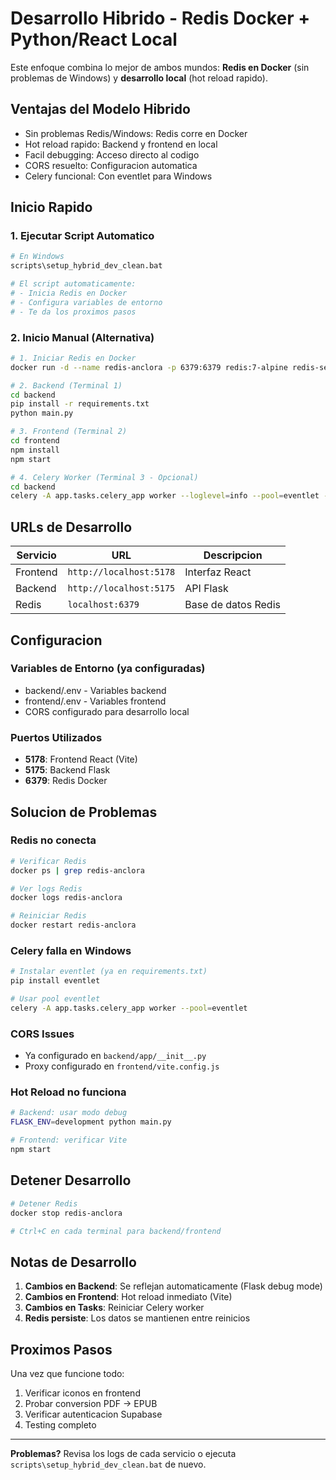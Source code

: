 # Desarrollo Hibrido - Redis Docker + Python/React Local

Este enfoque combina lo mejor de ambos mundos: **Redis en Docker** (sin problemas de Windows) y **desarrollo local** (hot reload rapido).

## Ventajas del Modelo Hibrido

- Sin problemas Redis/Windows: Redis corre en Docker
- Hot reload rapido: Backend y frontend en local
- Facil debugging: Acceso directo al codigo
- CORS resuelto: Configuracion automatica
- Celery funcional: Con eventlet para Windows

## Inicio Rapido

### 1. Ejecutar Script Automatico
```bash
# En Windows
scripts\setup_hybrid_dev_clean.bat

# El script automaticamente:
# - Inicia Redis en Docker
# - Configura variables de entorno
# - Te da los proximos pasos
```

### 2. Inicio Manual (Alternativa)

```bash
# 1. Iniciar Redis en Docker
docker run -d --name redis-anclora -p 6379:6379 redis:7-alpine redis-server --requirepass XNdpx7I-taa6vZDF3ttieYd1gxs0oE9e9xHt4utbkCQ --appendonly yes

# 2. Backend (Terminal 1)
cd backend
pip install -r requirements.txt
python main.py

# 3. Frontend (Terminal 2)
cd frontend
npm install
npm start

# 4. Celery Worker (Terminal 3 - Opcional)
cd backend
celery -A app.tasks.celery_app worker --loglevel=info --pool=eventlet --concurrency=2
```

## URLs de Desarrollo

| Servicio | URL | Descripcion |
|----------|-----|-------------|
| Frontend | `http://localhost:5178` | Interfaz React |
| Backend | `http://localhost:5175` | API Flask |
| Redis | `localhost:6379` | Base de datos Redis |

## Configuracion

### Variables de Entorno (ya configuradas)
- backend/.env - Variables backend
- frontend/.env - Variables frontend
- CORS configurado para desarrollo local

### Puertos Utilizados
- **5178**: Frontend React (Vite)
- **5175**: Backend Flask
- **6379**: Redis Docker

## Solucion de Problemas

### Redis no conecta
```bash
# Verificar Redis
docker ps | grep redis-anclora

# Ver logs Redis
docker logs redis-anclora

# Reiniciar Redis
docker restart redis-anclora
```

### Celery falla en Windows
```bash
# Instalar eventlet (ya en requirements.txt)
pip install eventlet

# Usar pool eventlet
celery -A app.tasks.celery_app worker --pool=eventlet
```

### CORS Issues
- Ya configurado en `backend/app/__init__.py`
- Proxy configurado en `frontend/vite.config.js`

### Hot Reload no funciona
```bash
# Backend: usar modo debug
FLASK_ENV=development python main.py

# Frontend: verificar Vite
npm start
```

## Detener Desarrollo

```bash
# Detener Redis
docker stop redis-anclora

# Ctrl+C en cada terminal para backend/frontend
```

## Notas de Desarrollo

1. **Cambios en Backend**: Se reflejan automaticamente (Flask debug mode)
2. **Cambios en Frontend**: Hot reload inmediato (Vite)
3. **Cambios en Tasks**: Reiniciar Celery worker
4. **Redis persiste**: Los datos se mantienen entre reinicios

## Proximos Pasos

Una vez que funcione todo:
1. Verificar iconos en frontend
2. Probar conversion PDF -> EPUB
3. Verificar autenticacion Supabase
4. Testing completo

---

**Problemas?** Revisa los logs de cada servicio o ejecuta `scripts\setup_hybrid_dev_clean.bat` de nuevo.